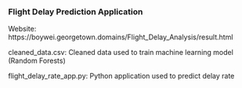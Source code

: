 ### Flight Delay Prediction Application
<p>Website: https://boywei.georgetown.domains/Flight_Delay_Analysis/result.html</p>
<p>cleaned_data.csv: Cleaned data used to train machine learning model (Random Forests)</p>
<p>flight_delay_rate_app.py: Python application used to predict delay rate</p>
